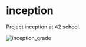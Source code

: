 # inception
Project inception at 42 school.

![inception_grade](https://github.com/user-attachments/assets/4ee134ee-3e92-4eea-aa98-b13c1bafaf5e)

